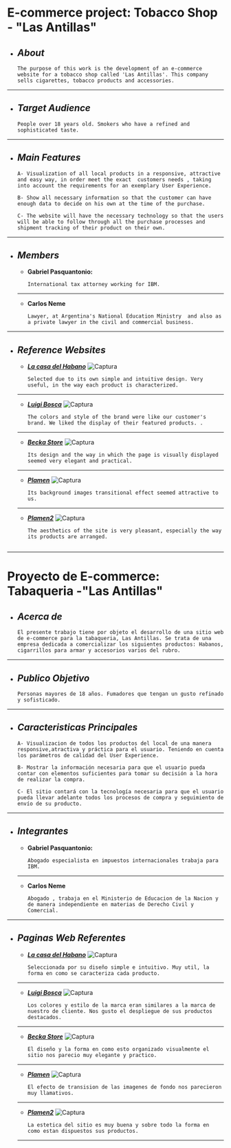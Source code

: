 # E-commerce project: Tobacco Shop - "Las Antillas"
+ ## ___About___
    ```
    The purpose of this work is the development of an e-commerce website for a tobacco shop called 'Las Antillas'. This company sells cigarettes, tobacco products and accessories.
___
+ ## ___Target Audience___
    ```
    People over 18 years old. Smokers who have a refined and sophisticated taste.  
___
+ ## ___Main Features___
    ```
    A- Visualization of all local products in a responsive, attractive and easy way, in order meet the exact  customers needs , taking into account the requirements for an exemplary User Experience.

    B- Show all necessary information so that the customer can have enough data to decide on his own at the time of the purchase.

    C- The website will have the necessary technology so that the users will be able to follow through all the purchase processes and shipment tracking of their product on their own.
___
+ ## ___Members___
    - __Gabriel Pasquantonio:__

        ```
        International tax attorney working for IBM. 
    ___

    - __Carlos Neme__

        ```
        Lawyer, at Argentina's National Education Ministry  and also as a private lawyer in the civil and commercial business.
___

+ ## ___Reference Websites___
    - [___La casa del Habano___](http://lacasadelhabano.com.ar/)
        ![Captura](/README/foto1.png)
        ```
        Selected due to its own simple and intuitive design. Very useful, in the way each product is characterized.
    ___

    - [___Luigi Bosca___](https://shop.luigibosca.com/?ref=tiendanube.com)
        ![Captura](/README/foto2.png)
        ```
        The colors and style of the brand were like our customer's brand. We liked the display of their featured products. .
    ___  

    - [___Becka Store___](https://becka-store-demo.myshopify.com/#header-topbar)
        ![Captura](/README/foto3.jpg)
        ```
        Its design and the way in which the page is visually displayed seemed very elegant and practical.
    ___

    - [___Plamen___](https://plamen.qodeinteractive.com/wide-home/)
        ![Captura](/README/foto4.png)
        ```
        Its background images transitional effect seemed attractive to us.
    ___

    - [___Plamen2___](https://plamen.qodeinteractive.com/four-columns/)
        ![Captura](/README/foto5.png)
        ```
        The aesthetics of the site is very pleasant, especially the way its products are arranged.  


___

# Proyecto de E-commerce: Tabaqueria -"Las Antillas"
+ ## ___Acerca de___
    ```
    El presente trabajo tiene por objeto el desarrollo de una sitio web de e-commerce para la tabaqueria, Las Antillas. Se trata de una empresa dedicada a comercializar los siguientes productos: Habanos, cigarrillos para armar y accesorios varios del rubro.
___
+ ## ___Publico Objetivo___
    ```
    Personas mayores de 18 años. Fumadores que tengan un gusto refinado y sofisticado.  
___
+ ## ___Caracteristicas Principales___
    ```
    A- Visualizacion de todos los productos del local de una manera responsive,atractiva y práctica para el usuario. Teniendo en cuenta los parámetros de calidad del User Experience.

    B- Mostrar la información necesaria para que el usuario pueda contar con elementos suficientes para tomar su decisión a la hora de realizar la compra.

    C- El sitio contará con la tecnología necesaria para que el usuario pueda llevar adelante todos los procesos de compra y seguimiento de envío de su producto.
___
+ ## ___Integrantes___
    - __Gabriel Pasquantonio:__

        ```
        Abogado especialista en impuestos internacionales trabaja para IBM.
    ___

    - __Carlos Neme__

        ```
        Abogado , trabaja en el Ministerio de Educacion de la Nacion y de manera independiente en materias de Derecho Civil y Comercial.
___

+ ## ___Paginas Web Referentes___
    - [___La casa del Habano___](http://lacasadelhabano.com.ar/)
        ![Captura](/README/foto1.png)
        ```
        Seleccionada por su diseño simple e intuitivo. Muy util, la forma en como se caracteriza cada producto.
    ___

    - [___Luigi Bosca___](https://shop.luigibosca.com/?ref=tiendanube.com)
        ![Captura](/README/foto2.png)
        ```
        Los colores y estilo de la marca eran similares a la marca de nuestro de cliente. Nos gusto el despliegue de sus productos destacados.
    ___  

    - [___Becka Store___](https://becka-store-demo.myshopify.com/#header-topbar)
        ![Captura](/README/foto3.jpg)
        ```
        El diseño y la forma en como esto organizado visualmente el sitio nos parecio muy elegante y practico.
    ___

    - [___Plamen___](https://plamen.qodeinteractive.com/wide-home/)
        ![Captura](/README/foto4.png)
        ```
        El efecto de transision de las imagenes de fondo nos parecieron muy llamativos.
    ___

    - [___Plamen2___](https://plamen.qodeinteractive.com/four-columns/)
        ![Captura](/README/foto5.png)
        ```
        La estetica del sitio es muy buena y sobre todo la forma en como estan dispuestos sus productos. 
    ___
